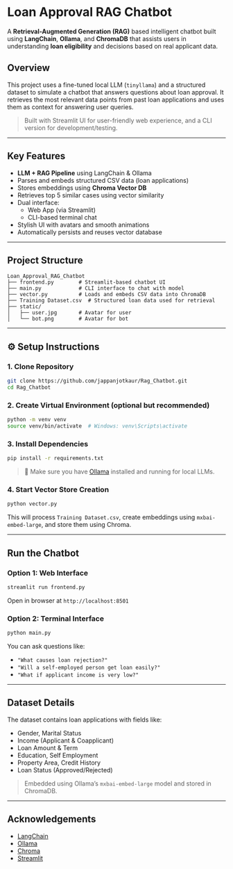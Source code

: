 # Loan Approval RAG Chatbot

A **Retrieval-Augmented Generation (RAG)** based intelligent chatbot built using **LangChain**, **Ollama**, and **ChromaDB** that assists users in understanding **loan eligibility** and decisions based on real applicant data.

## Overview

This project uses a fine-tuned local LLM (`tinyllama`) and a structured dataset to simulate a chatbot that answers questions about loan approval. It retrieves the most relevant data points from past loan applications and uses them as context for answering user queries.

> Built with Streamlit UI for user-friendly web experience, and a CLI version for development/testing.

---

## Key Features

- **LLM + RAG Pipeline** using LangChain & Ollama  
- Parses and embeds structured CSV data (loan applications)  
- Stores embeddings using **Chroma Vector DB**  
- Retrieves top 5 similar cases using vector similarity  
- Dual interface:  
  - Web App (via Streamlit)  
  - CLI-based terminal chat  
- Stylish UI with avatars and smooth animations  
- Automatically persists and reuses vector database  

---

## Project Structure

```
Loan_Approval_RAG_Chatbot
├── frontend.py        # Streamlit-based chatbot UI
├── main.py            # CLI interface to chat with model
├── vector.py          # Loads and embeds CSV data into ChromaDB
├── Training Dataset.csv  # Structured loan data used for retrieval
├── static/
│   ├── user.jpg       # Avatar for user
│   └── bot.png        # Avatar for bot
```

---

## ⚙️ Setup Instructions

### 1. Clone Repository
```bash
git clone https://github.com/jappanjotkaur/Rag_Chatbot.git
cd Rag_Chatbot
```

### 2. Create Virtual Environment (optional but recommended)
```bash
python -m venv venv
source venv/bin/activate  # Windows: venv\Scripts\activate
```

### 3. Install Dependencies
```bash
pip install -r requirements.txt
```

> 📌 Make sure you have [Ollama](https://ollama.com/) installed and running for local LLMs.

### 4. Start Vector Store Creation
```bash
python vector.py
```
This will process `Training Dataset.csv`, create embeddings using `mxbai-embed-large`, and store them using Chroma.

---

## Run the Chatbot

### Option 1: Web Interface
```bash
streamlit run frontend.py
```
Open in browser at `http://localhost:8501`

### Option 2: Terminal Interface
```bash
python main.py
```
You can ask questions like:
- `"What causes loan rejection?"`
- `"Will a self-employed person get loan easily?"`
- `"What if applicant income is very low?"`

---

## Dataset Details

The dataset contains loan applications with fields like:

- Gender, Marital Status  
- Income (Applicant & Coapplicant)  
- Loan Amount & Term  
- Education, Self Employment  
- Property Area, Credit History  
- Loan Status (Approved/Rejected)  

> Embedded using Ollama’s `mxbai-embed-large` model and stored in ChromaDB.

---

## Acknowledgements

- [LangChain](https://github.com/langchain-ai/langchain)  
- [Ollama](https://ollama.com/)  
- [Chroma](https://www.trychroma.com/)  
- [Streamlit](https://streamlit.io)  
